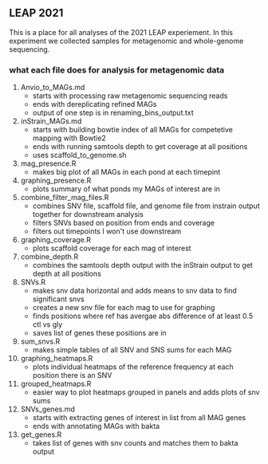 ## LEAP 2021
This is a place for all analyses of the 2021 LEAP experiement. In this experiment we collected samples for metagenomic and whole-genome sequencing.

### what each file does for analysis for metagenomic data
1. Anvio_to_MAGs.md
      + starts with processing raw metagenomic sequencing reads
      + ends with dereplicating refined MAGs
      + output of one step is in renaming_bins_output.txt
2. inStrain_MAGs.md
      + starts with building bowtie index of all MAGs for competetive mapping with Bowtie2
      + ends with running samtools depth to get coverage at all positions
      + uses scaffold_to_genome.sh
3. mag_presence.R
      + makes big plot of all MAGs in each pond at each timepint
4. graphing_presence.R
      + plots summary of what ponds my MAGs of interest are in
5. combine_filter_mag_files.R
      + combines SNV file, scaffold file, and genome file from instrain output together for downstream analysis
      + filters SNVs based on position from ends and coverage
      + filters out timepoints I won't use downstream
7. graphing_coverage.R
      + plots scaffold coverage for each mag of interest
8. combine_depth.R
      + combines the samtools depth output with the inStrain output to get depth at all positions
9. SNVs.R
      + makes snv data horizontal and adds means to snv data to find significant snvs
      + creates a new snv file for each mag to use for graphing
      + finds positions where ref has avergae abs difference of at least 0.5 ctl vs gly
      + saves list of genes these positions are in
10. sum_snvs.R
      + makes simple tables of all SNV and SNS sums for each MAG
11. graphing_heatmaps.R
      + plots individual heatmaps of the reference frequency at each position there is an SNV 
12. grouped_heatmaps.R
      + easier way to plot heatmaps grouped in panels and adds plots of snv sums
13. SNVs_genes.md
      + starts with extracting genes of interest in list from all MAG genes
      + ends with annotating MAGs with bakta
14. get_genes.R
      + takes list of genes with snv counts and matches them to bakta output

